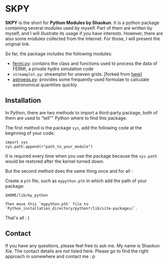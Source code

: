 # SKPY

**SKPY** is the short for **Python Modules by Shaokun**. It is a python package containing several modules used by myself. Part of them are written by myself, and I will illustrate its usage if you have interests. However, there are also some modules collected from the Internet. For those, I will present the original link.

So far, the package includes the following modules:
* [fermi.py](fermi): contains the class and functions used to process the data of FERMI, a private hydro simulation code
* `streamplot.py`: streamplot for uneven grids. [forked from [here](https://github.com/tomflannaghan/matplotlib/blob/streamplot-real-space-integrate/lib/matplotlib/streamplot.py)]
* [astroeqs.py](astroeqs): provides some frequently-used formulae to calculate astronomical quantities quickly.

## Installation

In Python, there are two methods to import a third-party package, both of them are used to "tell"" Python where to find this package.

The first method is the package `sys`, add the following code at the beginning of your code:

    import sys
    sys.path.append(r"path_to_your_module")

It is required every time when you use the package because the `sys.path` would be restored after the kernel turned down.

But the second method does the same thing once and for all :

Create a `pth` file, such as `mypython.pth` in which add the path of your package:

    $HOME/lib/my_python

    Then move this `mypython.pth` file to `Python_installation_directory/python*/lib/site-packages/`.

That's all : )

## Contact
If you have any questions, please feel free to ask me. My name is Shaokun Xie. The contact details are not listed here. Please go to find the right approach in somewhere and contact me : p
